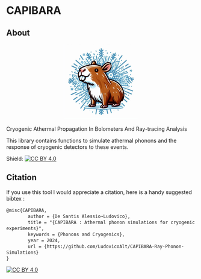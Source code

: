 # CAPIBARA

## About

<p align="center">
  <img src="CAPIBARA_LOGO.jpg" width="200" title="Logo">
</p>

Cryogenic Athermal Propagation In Bolometers And Ray-tracing Analysis

This library contains functions to simulate athermal phonons and the response of cryogenic detectors to these events.

Shield: [![CC BY 4.0][cc-by-shield]][cc-by]

## Citation

If you use this tool I would appreciate a citation, here is a handy suggested bibtex : 
```
@misc{CAPIBARA,
        author = {De Santis Alessio~Ludovico},
        title = "{CAPIBARA : Athermal phonon simulations for cryogenic experiments}",
        keywords = {Phonons and Cryogenics},
        year = 2024,
        url = {https://github.com/LudovicoAlt/CAPIBARA-Ray-Phonon-Simulations}
}
```

[![CC BY 4.0][cc-by-image]][cc-by]

[cc-by]: http://creativecommons.org/licenses/by/4.0/
[cc-by-image]: https://i.creativecommons.org/l/by/4.0/88x31.png
[cc-by-shield]: https://img.shields.io/badge/License-CC%20BY%204.0-lightgrey.svg
